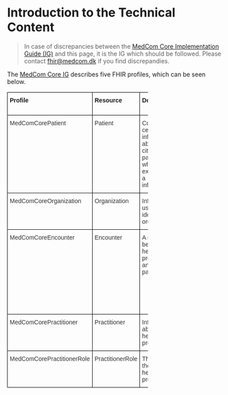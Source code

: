 # Introduction to the Technical Content

> In case of discrepancies between the <a href="https://build.fhir.org/ig/medcomdk/dk-medcom-core/" target="_blank">MedCom Core Implementation Guide (IG)</a>
 and this page, it is the IG which should be followed. Please contact <fhir@medcom.dk> if you find discrepandies.

The <a href="https://build.fhir.org/ig/medcomdk/dk-medcom-core/" target="_blank">MedCom Core IG</a> describes five FHIR profiles, which can be seen below. 



<style type="text/css">
.tg  {border-collapse:collapse;border-spacing:0;max-width:65%;}
.tg td{border-color:black;border-style:solid;border-width:1px;font-family:Arial, sans-serif;font-size:14px;
  overflow:hidden;padding:10px 5px;word-break:normal;}
.tg th{border-color:black;border-style:solid;border-width:1px;font-family:Arial, sans-serif;font-size:14px;
  font-weight:normal;overflow:hidden;padding:10px 5px;word-break:normal;}
.tg .tg-uaof{color:##2c415c;font-weight:bold;text-align:left;vertical-align:top}
.tg .tg-ne9s{color:#333333;text-align:left;vertical-align:top}
</style>
<table class="tg">
<thead>
  <tr>
    <th class="tg-uaof">Profile</th>
    <th class="tg-uaof">Resource</th>
    <th class="tg-uaof">Describtion</th>
    <th class="tg-uaof">MustSupport elements</th>
  </tr>
</thead>
<tbody>
  <tr>
    <td class="tg-ne9s">MedComCorePatient</td>
    <td class="tg-ne9s">Patient</td>
    <td class="tg-ne9s">Contains central information about a citizen or patient, when exchanging a information.</td>
    <td class="tg-ne9s">Identifier (CPR-number)<br>Name<br>Address<br>Telecom<br>Managing Organization<br>Deceased or not</td>
  </tr>
  <tr>
    <td class="tg-ne9s">MedComCoreOrganization</td>
    <td class="tg-ne9s">Organization</td>
    <td class="tg-ne9s">Information useful to identify an organization.</td>
    <td class="tg-ne9s">Identifier (SOR-id)<br>Name</td>
  </tr>
  <tr>
    <td class="tg-ne9s">MedComCoreEncounter</td>
    <td class="tg-ne9s">Encounter</td>
    <td class="tg-ne9s">A meeting between a healthcare professional and a patient.</td>
    <td class="tg-ne9s">Encounter status <br>Encounter classification<br>Subject of the encounter<br>Episode of care identifier<br>Service provider organization </td>
  </tr>
  <tr>
    <td class="tg-ne9s">MedComCorePractitioner</td>
    <td class="tg-ne9s">Practitioner</td>
    <td class="tg-ne9s">Information about a healthcare professional </td>
    <td class="tg-ne9s">Name</td>
  </tr>
  <tr>
    <td class="tg-ne9s">MedComCorePractitionerRole</td>
    <td class="tg-ne9s">PractitionerRole</td>
    <td class="tg-ne9s">The role of the healthcare professional</td>
    <td class="tg-ne9s">References a practitioner</td>
  </tr>
</tbody>
</table>